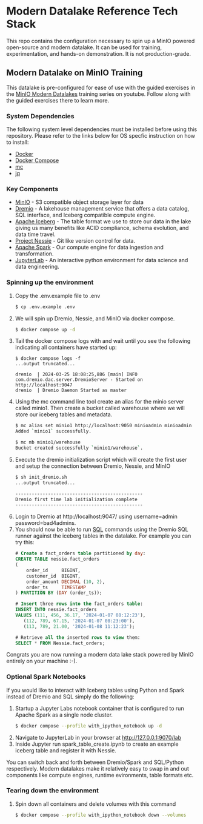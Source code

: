 # Modern Datalake Reference Tech Stack
This repo contains the configuration necessary to spin up a MinIO powered open-source and modern datalake. It can be used for training, experimentation, and hands-on demonstration. It is not production-grade.

## Modern Datalake on MinIO Training
This datalake is pre-configured for ease of use with the guided exercises in the [MinIO Modern Datalakes](https://www.youtube.com/@MINIO) training series on youtube. Follow along with the guided exercises there to learn more.

### System Dependencies
The following system level dependencies must be installed before using this repository. Please refer to the links below for OS specfic instruction on how to install:
* [Docker](https://docs.docker.com/engine/install/)
* [Docker Compose](https://docs.docker.com/compose/install/)
* [mc](https://min.io/docs/minio/linux/reference/minio-mc.html)
* [jq](https://jqlang.github.io/jq/download/)

### Key Components
- [MinIO](https://min.io/docs/minio/linux/index.html) - S3 compatible object storage layer for data
- [Dremio](https://docs.dremio.com/) - A lakehouse management service that offers a data catalog, SQL interface, and Iceberg compatible compute engine.
- [Apache Iceberg](https://iceberg.apache.org/docs/1.3.1/) - The table format we use to store our data in the lake giving us many benefits like ACID compliance, schema evolution, and data time travel.
- [Project Nessie](https://projectnessie.org/) - Git like version control for data.
- [Apache Spark](https://spark.apache.org/docs/latest/) - Our compute engine for data ingestion and transformation.
- [JupyterLab](https://docs.jupyter.org/en/latest/) - An interactive python environment for data science and data engineering.


### Spinning up the environment
1. Copy the .env.example file to .env
    ```bash
    $ cp .env.example .env
    ```
1. We will spin up Dremio, Nessie, and MinIO via docker compose.
    ```bash
    $ docker compose up -d
    ```
1. Tail the docker compose logs with and wait until you see the following indicating all containers have started up:
    ```
    $ docker compose logs -f
    ...output truncated...

    dremio  | 2024-03-25 18:08:25,886 [main] INFO  com.dremio.dac.server.DremioServer - Started on http://localhost:9047
    dremio  | Dremio Daemon Started as master
    ```
1. Using the mc command line tool create an alias for the minio server called minio1. Then create a bucket called warehouse where we will store our iceberg tables and metadata.
    ```bash
    $ mc alias set minio1 http://localhost:9050 minioadmin minioadmin
    Added `minio1` successfully.

    $ mc mb minio1/warehouse
    Bucket created successfully `minio1/warehouse`.
    ```
1. Execute the dremio initialization script which will create the first user and setup the connection between Dremio, Nessie, and MinIO
    ```bash
    $ sh init_dremio.sh
    ...output truncated...

    -----------------------------------------------
    Dremio first time lab initialization complete
    -----------------------------------------------
    ```
1. Login to Dremio at http://localhost:9047/ using username=admin password=bad4admins.
1. You should now be able to run [SQL](https://docs.dremio.com/current/reference/sql/s) commands using the Dremio SQL runner against the iceberg tables in the datalake. For example you can try this:
    ```SQL
    # Create a fact_orders table partitioned by day:
    CREATE TABLE nessie.fact_orders
    (
        order_id     BIGINT,
        customer_id  BIGINT,
        order_amount DECIMAL (10, 2),
        order_ts     TIMESTAMP
    ) PARTITION BY (DAY (order_ts));

    # Insert three rows into the fact_orders table:
    INSERT INTO nessie.fact_orders
    VALUES (111, 456, 36.17, '2024-01-07 08:12:23'),
       (112, 789, 67.15, '2024-01-07 08:23:00'),
       (113, 789, 21.00, '2024-01-08 11:12:23');

    # Retrieve all the inserted rows to view them:
    SELECT * FROM Nessie.fact_orders;
    ```

Congrats you are now running a modern data lake stack powered by MinIO entirely on your machine :-).

### Optional Spark Notebooks
If you would like to interact with Iceberg tables using Python and Spark instead of Dremio and SQL simply do the following:

1. Startup a Jupyter Labs notebook container that is configured to run Apache Spark as a single node cluster.
    ```bash
    $ docker compose --profile with_ipython_notebook up -d
    ```
1. Navigate to JupyterLab in your browser at http://127.0.0.1:9070/lab
1. Inside Jupyter run spark_table_create.ipynb to create an example iceberg table and register it with Nessie. 

You can switch back and forth between Dremio/Spark and SQL/Python respectively. Modern datalakes make it relatively easy to swap in and out components like compute engines, runtime evironments, table formats etc.

### Tearing down the environment
1. Spin down all containers and delete volumes with this command
    ```bash
    $ docker compose --profile with_ipython_notebook down --volumes
    ```
